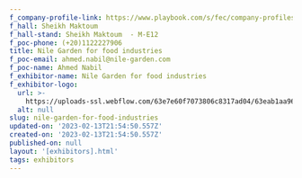 ```yaml
---
f_company-profile-link: https://www.playbook.com/s/fec/company-profiles
f_hall: Sheikh Maktoum
f_hall-stand: Sheikh Maktoum  - M-E12
f_poc-phone: (+20)1122227906
title: Nile Garden for food industries
f_poc-email: ahmed.nabil@nile-garden.com
f_poc-name: Ahmed Nabil
f_exhibitor-name: Nile Garden for food industries
f_exhibitor-logo:
  url: >-
    https://uploads-ssl.webflow.com/63e7e60f7073806c8317ad04/63eab1aa962529833a603105_MGFmYg.jpeg
  alt: null
slug: nile-garden-for-food-industries
updated-on: '2023-02-13T21:54:50.557Z'
created-on: '2023-02-13T21:54:50.557Z'
published-on: null
layout: '[exhibitors].html'
tags: exhibitors
---
```



